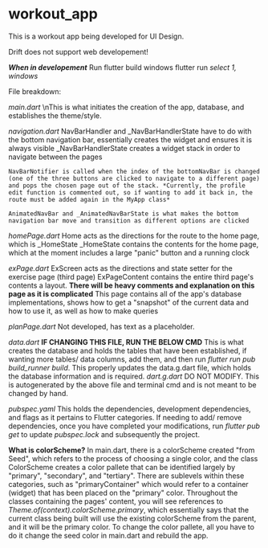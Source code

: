 # workout_app

This is a workout app being developed for UI Design.

Drift does not support web developement!

***When in developement***
Run 
    flutter build windows
    flutter run
    *select 1, windows*


File breakdown:

*main.dart*
    \nThis is what initiates the creation of the app, database, and establishes the theme/style.

*navigation.dart*
    NavBarHandler and _NavBarHandlerState have to do with the bottom navigation bar, essentially creates the widget and ensures it is always visible
        _NavBarHandlerState creates a widget stack in order to navigate between the pages

    NavBarNotifier is called when the index of the bottomNavBar is changed (one of the three buttons are clicked to navigate to a different page) and pops the chosen page out of the stack. *Currently, the profile edit function is commented out, so if wanting to add it back in, the route must be added again in the MyApp class*

    AnimatedNavBar and _AnimatedNavBarState is what makes the bottom navigation bar move and transition as different options are clicked

*homePage.dart*
    Home acts as the directions for the route to the home page, which is _HomeState
    _HomeState contains the contents for the home page, which at the moment includes a large "panic" button and a running clock

*exPage.dart*
    ExScreen acts as the directions and state setter for the exercise page (third page)
    ExPageContent contains the entire third page's contents a layout.
    **There will be heavy comments and explanation on this page as it is complicated**
    This page contains all of the app's database implementations, shows how to get a "snapshot" of the current data and how to use it, as well as how to make queries

*planPage.dart*
    Not developed, has text as a placeholder.

*data.dart*  **IF CHANGING THIS FILE, RUN THE BELOW CMD**
    This is what creates the database and holds the tables that have been established, if wanting more tables/ data columns, add them, and then run *flutter run pub build_runner build*. This properly updates the data.g.dart file, which holds the database information and is required.
*dart.g.dart*
    DO NOT MODIFY. This is autogenerated by the above file and terminal cmd and is not meant to be changed by hand.

*pubspec.yaml*
    This holds the dependencies, development dependencies, and flags as it pertains to Flutter categories. If needing to add/ remove dependencies, once you have completed your modifications, run *flutter pub get* to update *pubspec.lock* and subsequently the project.


**What is colorScheme?**
    In main.dart, there is a colorScheme created "from Seed", which refers to the process of choosing a single color, and the class ColorScheme creates a color pallete that can be identified largely by "primary", "secondary", and "tertiary". There are sublevels within these categories, such as "primaryContainer" which would refer to a container (widget) that has been placed on the "primary" color. Throughout the classes containing the pages' content, you will see references to *Theme.of(context).colorScheme.primary*, which essentially says that the current class being built will use the existing colorScheme from the parent, and it will be the primary color. To change the color pallete, all you have to do it change the seed color in main.dart and rebuild the app.



